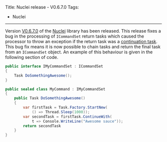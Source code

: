 Title: Nuclei release - V0.6.7.0
Tags:
  - Nuclei
---


Version [V0.6.7.0](https://github.com/pvandervelde/Nuclei/releases/tag/V0.6.7.0) of the
[Nuclei](/projects/nuclei.html) library has been released. This release fixes a bug in the processing
of `ICommandSet` return tasks which caused the processor to throw an exception if the return task was
a [continuation task](https://msdn.microsoft.com/en-us/library/ee372288.aspx). This bug fix means it
is now possible to chain tasks and return the final task from an `ICommandSet` object. An example of
this behaviour is given in the following section of code.

``` cs
public interface IMyCommandSet : ICommandSet
{
    Task DoSomethingAwesome();
}

public sealed class MyCommand : IMyCommandSet
{
    public Task DoSomethingAwesome()
    {
        var firstTask = Task.Factory.StartNew(
            () => Thread.Sleep(1000));
        var secondTask = firstTask.ContinueWith(
            t => Console.WriteLine("Awesome sauce"));
        return secondTask
    }
}
```

